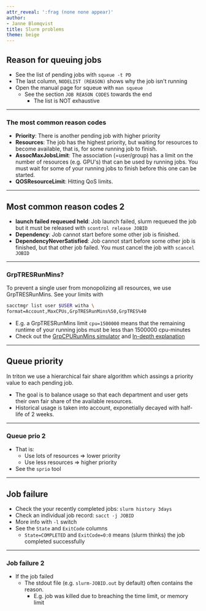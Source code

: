 ```yaml
---
attr_reveal: ':frag (none none appear)'
author:
- Janne Blomqvist
title: Slurm problems
theme: beige
---
```



## Reason for queuing jobs

-   See the list of pending jobs with `squeue -t PD`
-   The last column, `NODELIST (REASON)` shows why the job isn't running
-   Open the manual page for squeue with `man squeue`
    -   See the section `JOB REASON CODES` towards the end
        -   The list is NOT exhaustive

---

### The most common reason codes

-   **Priority**: There is another pending job with higher priority
-   **Resources**: The job has the highest priority, but waiting for
    resources to become available, that is, for some running job to
    finish.
-   **AssocMaxJobsLimit**: The association (=user/group) has a limit on
    the number of resources (e.g. GPU's) that can be used by running
    jobs. You must wait for some of your running jobs to finish before
    this one can be started.
-   **QOSResourceLimit**: Hitting QoS limits.

---

## Most common reason codes 2

-   **launch failed requeued held**: Job launch failed, slurm requeued
    the job but it must be released with `scontrol release JOBID`
-   **Dependency**: Job cannot start before some other job is finished.
-   **DependencyNeverSatisfied**: Job cannot start before some other job
    is finished, but that other job failed. You must cancel the job with
    `scancel JOBID`

---

### GrpTRESRunMins?

To prevent a single user from monopolizing all resources, we use
GrpTRESRunMins. See your limits with 

```bash
sacctmgr list user $USER witha \
format=Account,MaxCPUs,GrpTRESRunMins%50,GrpTRES%40
```

-   E.g. a GrpTRESRunMins limit `cpu=1500000` means that the remaining
    runtime of your running jobs must be less than 1500000 cpu-minutes
-   Check out the [GrpCPURunMins
    simulator](https://marylou.byu.edu/simulation/grpcpurunmins.php) and
    [In-depth
    explanation](http://tech.ryancox.net/2014/04/scheduler-limit-remaining-cputime-per.html)

---

## Queue priority

In triton we use a hierarchical fair share algorithm which assings a
priority value to each pending job.

-   The goal is to balance usage so that each department and user gets
    their own fair share of the available resources.
-   Historical usage is taken into account, exponetially decayed with
    half-life of 2 weeks.
    
---

### Queue prio 2

-   That is:
    -   Use lots of resources =&gt; lower priority
    -   Use less resources =&gt; higher priority
-   See the `sprio` tool

---

## Job failure

-   Check the your recently completed jobs: `slurm history 3days`
-   Check an individual job record: `sacct -j JOBID`
-   More info with `-l` switch
-   See the `State` and `ExitCode` columns
    -   `State=COMPLETED` and `ExitCode=0:0` means (slurm thinks) the
        job completed successfully

---

### Job failure 2

-   If the job failed
    -   The stdout file (e.g. `slurm-JOBID.out` by default) often
        contains the reason.
        -   E.g. job was killed due to breaching the time limit, or
            memory limit

